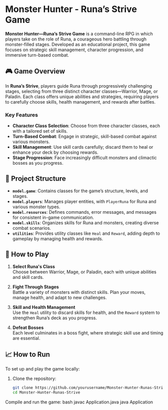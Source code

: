 # Monster Hunter - Runa’s Strive Game

**Monster Hunter—Runa’s Strive Game** is a command-line RPG in which players take on the role of Runa, a courageous hero battling through monster-filled stages. Developed as an educational project, this game focuses on strategic skill management, character progression, and immersive turn-based combat.

## 🎮 Game Overview
In **Runa’s Strive**, players guide Runa through progressively challenging stages, selecting from three distinct character classes—Warrior, Mage, or Paladin. Each class offers unique abilities and strategies, requiring players to carefully choose skills, health management, and rewards after battles.

### Key Features
- **Character Class Selection**: Choose from three character classes, each with a tailored set of skills.
- **Turn-Based Combat**: Engage in strategic, skill-based combat against various monsters.
- **Skill Management**: Use skill cards carefully; discard them to heal or enhance your deck by choosing rewards.
- **Stage Progression**: Face increasingly difficult monsters and climactic bosses as you progress.

## 📂 Project Structure

- **`model.game`**: Contains classes for the game’s structure, levels, and stages.
- **`model.players`**: Manages player entities, with `PlayerRuna` for Runa and various monster types.
- **`model.resources`**: Defines commands, error messages, and messages for consistent in-game communication.
- **`model.skills`**: Organizes skills for Runa and monsters, creating diverse combat scenarios.
- **`utilities`**: Provides utility classes like `Heal` and `Reward`, adding depth to gameplay by managing health and rewards.

## 📜 How to Play

1. **Select Runa's Class**  
   Choose between Warrior, Mage, or Paladin, each with unique abilities and skill cards.

2. **Fight Through Stages**  
   Battle a variety of monsters with distinct skills. Plan your moves, manage health, and adapt to new challenges.

3. **Skill and Health Management**  
   Use the `Heal` utility to discard skills for health, and the `Reward` system to strengthen Runa’s deck as you progress.

4. **Defeat Bosses**  
   Each level culminates in a boss fight, where strategic skill use and timing are essential.

## 📈 How to Run

To set up and play the game locally:

1. Clone the repository:
   ```bash
   git clone https://github.com/yourusername/Monster-Hunter-Runas-Strive.git
   cd Monster-Hunter-Runas-Strive
Compile and run the game:
bash
javac Application.java
java Application
